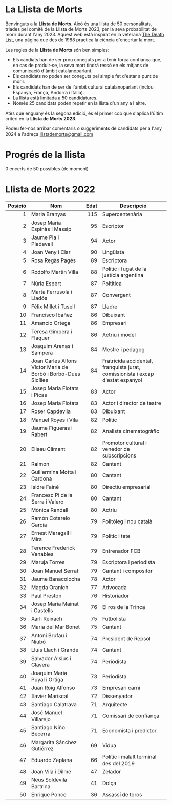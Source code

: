 # La Llista de Morts

Benvinguts a la **Llista de Morts**. Això és una llista de 50 personalitats, triades pel comitè de la Llista de Morts 2023, per la seva probabilitat de morir durant l'any 2023. Aquest web està inspirat en la veterana [The Death List](https://deathlist.net/), una pàgina que des de 1988 practica la ciència d'encertar la mort.

Les regles de la **Llista de Morts** són ben simples:
- Els candiats han de ser prou coneguts per a tenir força confiança que, en cas de produir-se, la seva mort tindrà ressò en els mitjans de comunicació d'àmbit  catalanoparlant.
- Els candidats no poden ser coneguts pel simple fet d'estar a punt de morir.
- Els candidats han de ser de l'àmbit cultural catalanoparlant (inclou Espanya, França, Andorra i Itàlia).
- La llista està limitada a 50 candidatures.
- Només 25 candidats poden repetir en la llista d'un any a l'altre.

Atès que enguany és la segona edició, és el primer cop que s'aplica l'últim criteri en la **Llista de Morts 2023**.

Podeu fer-nos arribar comentaris o suggeriments de candidats per a l'any 2024 a l'adreça llistademorts@gmail.com

# Progrés de la llista

0 encerts de 50 possibles (de moment)


# Llista de Morts 2022


| Posició | Nom | Edat | Descripció |
| ------: |-----|-----:|----------- |
| 1 | Maria Branyas| 115 | Supercentenària |
| 2 | Josep Maria Espinàs i Massip| 95 | Escriptor |
| 3 | Jaume Pla i Pladevall| 94 | Actor |
| 4 | Joan Veny i Clar| 90 | Lingüísta |
| 5 | Rosa Regàs Pagés| 89 | Escriptora |
| 6 | Rodolfo Martín Villa| 88 | Polític i fugat de la justícia argentina |
| 7 | Núria Espert| 87 | Poltítica |
| 8 | Marta Ferrusola i Lladós| 87 | Convergent |
| 9 | Fèlix Millet i Tusell| 87 | Lladre |
| 10 | Francisco Ibáñez| 86 | Dibuixant |
| 11 | Amancio Ortega| 86 | Empresari |
| 12 | Teresa Gimpera i Flaquer| 86 | Actriu i model |
| 13 | Joaquim Arenas i Sampera| 84 | Mestre i pedagog |
| 14 | Joan Carles Alfons Víctor Maria de Borbó i Borbó-Dues Sicílies| 84 | Fratricida accidental, franquista jurat, comissionista i excap d'estat espanyol |
| 15 | Josep Maria Flotats i Picas| 83 | Actor |
| 16 | Josep Maria Flotats| 83 | Actor i director de teatre |
| 17 | Roser Capdevila| 83 | Dibuixant |
| 18 | Manuel Royes i Vila| 82 | Polític |
| 19 | Jaume Figueras i Rabert| 82 | Analista cinematogràfic |
| 20 | Eliseu Climent| 82 | Promotor cultural i venedor de subscripcions |
| 21 | Raimon| 82 | Cantant |
| 22 | Guillermina Motta i Cardona| 80 | Cantant |
| 23 | Isidre Fainé| 80 | Directiu empresarial |
| 24 | Francesc Pi de la Serra i Valero| 80 | Cantant |
| 25 | Mònica Randall| 80 | Actriu |
| 26 | Ramón Cotarelo García| 79 | Politòleg i nou català |
| 27 | Ernest Maragall i Mira| 79 | Polític i tete |
| 28 | Terence Frederick Venables| 79 | Entrenador FCB |
| 29 | Maruja Torres| 79 | Escriptora i periodista |
| 30 | Joan Manuel Serrat| 79 | Cantant i compositor |
| 31 | Jaume Banacolocha| 78 | Actor |
| 32 | Magda Oranich| 77 | Advocada |
| 33 | Paul Preston| 76 | Historiador |
| 34 | Josep Maria Mainat i Castells| 76 | El ros de la Trinca |
| 35 | Xarli Reixach| 75 | Futbolista |
| 36 | Maria del Mar Bonet| 75 | Cantant |
| 37 | Antoni Brufau i Niubó| 74 | President de Repsol |
| 38 | Lluís Llach i Grande| 74 | Cantant |
| 39 | Salvador Alsius i Clavera| 74 | Periodista |
| 40 | Joaquim Maria Puyal i Ortiga| 73 | Periodista |
| 41 | Juan Roig Alfonso| 73 | Empresari carni |
| 42 | Xavier Mariscal| 72 | Dissenyador |
| 43 | Santiago Calatrava| 71 | Arquitecte |
| 44 | José Manuel Villarejo| 71 | Comissari de confiança |
| 45 | Santiago Niño Becerra| 71 | Economista i predictor |
| 46 | Margarita Sánchez Gutiérrez| 69 | Vídua |
| 47 | Eduardo Zaplana| 66 | Polític i malalt terminal des del 2019 |
| 48 | Joan Vila i Dilmé| 47 | Zelador |
| 49 | Neus Soldevila Bartrina| 41 | Dolça |
| 50 | Enrique Ponce| 36 | Assassí de toros |
